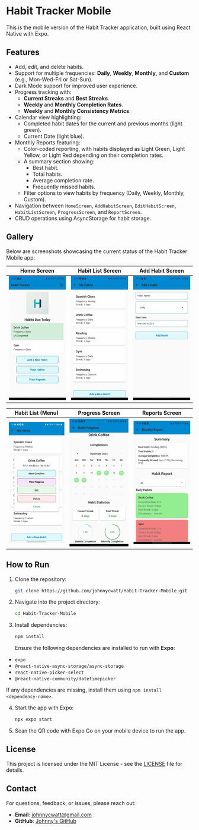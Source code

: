 # Habit Tracker Mobile

This is the mobile version of the Habit Tracker application, built using React Native with Expo.

## Features

- Add, edit, and delete habits.
- Support for multiple frequencies: **Daily**, **Weekly**, **Monthly**, and **Custom** (e.g., Mon-Wed-Fri or Sat-Sun).
- Dark Mode support for improved user experience.
- Progress tracking with:
  - **Current Streaks** and **Best Streaks**.
  - **Weekly** and **Monthly Completion Rates**.
  - **Weekly** and **Monthly Consistency Metrics**.
- Calendar view highlighting:
  - Completed habit dates for the current and previous months (light green).
  - Current Date (light blue).
- Monthly Reports featuring:
  - Color-coded reporting, with habits displayed as Light Green, Light Yellow, or Light Red depending on their completion rates.
  - A summary section showing:
    - Best habit.
    - Total habits.
    - Average completion rate.
    - Frequently missed habits.
  - Filter options to view habits by frequency (Daily, Weekly, Monthly, Custom).
- Navigation between `HomeScreen`, `AddHabitScreen`, `EditHabitScreen`, `HabitListScreen`, `ProgressScreen`, and `ReportScreen`.
- CRUD operations using AsyncStorage for habit storage.

## Gallery

Below are screenshots showcasing the current status of the Habit Tracker Mobile app:

| **Home Screen** | **Habit List Screen** | **Add Habit Screen** |
|------------------|-----------------------|-----------------------|
| ![Home Screen](./screenshots/homescreen.jpg) | ![Habit List Screen](./screenshots/HabitListScreen.jpg) | ![Add Habit Screen](./screenshots/AddHabitScreen.jpg) |

| **Habit List (Menu)**                                  | **Progress Screen**                                    | **Reports Screen**                                  |
|--------------------------------------------------------|-------------------------------------------------------|----------------------------------------------------|
| ![Habit List Menu](./screenshots/HabitListScreen2.jpg) | ![Progress Screen](./screenshots/ProgressScreen.jpg)  | ![Reports Screen](./screenshots/ReportsScreen.jpg) |

## How to Run

1. Clone the repository:
   ```bash
   git clone https://github.com/johnnycwatt/Habit-Tracker-Mobile.git
   ```
2. Navigate into the project directory:
   ```bash
   cd Habit-Tracker-Mobile
   ```
3. Install dependencies:
   ```bash
   npm install
   ```
   Ensure the following dependencies are installed to run with **Expo**:
  - `expo`
  - `@react-native-async-storage/async-storage`
  - `react-native-picker-select`
  - `@react-native-community/datetimepicker`

   If any dependencies are missing, install them using `npm install <dependency-name>`.

4. Start the app with Expo:
   ```bash
   npx expo start
   ```
5. Scan the QR code with Expo Go on your mobile device to run the app.

## License

This project is licensed under the MIT License - see the [LICENSE](LICENSE) file for details.

## Contact

For questions, feedback, or issues, please reach out:

- **Email**: [johnnycwatt@gmail.com](mailto:johnnycwatt@gmail.com)
- **GitHub**: [Johnny's GitHub](https://github.com/johnnycwatt)

